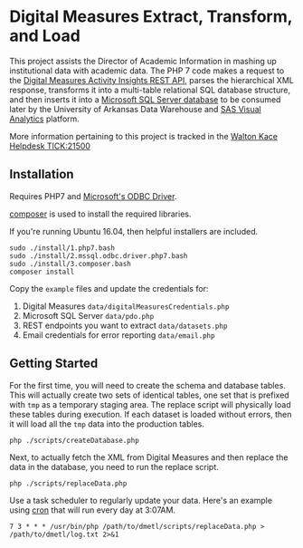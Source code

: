 # Digital Measures Extract, Transform, and Load

This project assists the Director of Academic Information in mashing up
institutional data with academic data. The PHP 7 code makes a request to the
[Digital Measures Activity Insights REST API][2], parses the hierarchical XML
response, transforms it into a multi-table relational SQL database structure,
and then inserts it into a [Microsoft SQL Server database][7] to be consumed
later by the University of Arkansas Data Warehouse and
[SAS Visual Analytics][11] platform.

More information pertaining to this project is tracked in the
[Walton Kace Helpdesk TICK:21500][1]

## Installation

Requires PHP7 and [Microsoft's ODBC Driver][6].

[composer][3] is used to install the required libraries.

If you're running Ubuntu 16.04, then helpful installers are included.

    sudo ./install/1.php7.bash
    sudo ./install/2.mssql.odbc.driver.php7.bash
    sudo ./install/3.composer.bash
    composer install

Copy the `example` files and update the credentials for:

1. Digital Measures `data/digitalMeasuresCredentials.php`
2. Microsoft SQL Server `data/pdo.php`
3. REST endpoints you want to extract `data/datasets.php`
4. Email credentials for error reporting `data/email.php`

## Getting Started

For the first time, you will need to create the schema and database tables.
This will actually create two sets of identical tables, one set that is
prefixed with `tmp` as a temporary staging area. The replace script will
physically load these tables during execution. If each dataset is loaded
without errors, then it will load all the `tmp` data into the production tables.

    php ./scripts/createDatabase.php

Next, to actually fetch the XML from Digital Measures and then replace the data
in the database, you need to run the replace script.

    php ./scripts/replaceData.php

Use a task scheduler to regularly update your data. Here's an example using
[cron][12] that will run every day at 3:07AM.

    7 3 * * * /usr/bin/php /path/to/dmetl/scripts/replaceData.php > /path/to/dmetl/log.txt 2>&1

  [1]:https://helpdesk.walton.uark.edu/userui/ticket.php?ID=21500
  [2]:https://www.digitalmeasures.com/login/dashboard/Digital%20Measures%20-%20Web%20Services%20v4.pdf
  [3]:https://getcomposer.org/
  [6]:https://www.microsoft.com/en-us/download/details.aspx?id=50419
  [7]:http://www.microsoft.com/sqlserver/
  [8]:http://php.net/manual/en/book.pdo.php
  [11]:http://www.sas.com/en_us/software/business-intelligence/visual-analytics.html
  [12]:http://manpages.ubuntu.com/manpages/xenial/en/man8/cron.8.html
